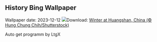 ## History Bing Wallpaper
Wallpaper date: 2023-12-12
![](https://www.bing.com/th?id=OHR.MountainDayChina_EN-US0394775210_UHD.jpg&w=1000)Download: [Winter at Huangshan, China (© Hung Chung Chih/Shutterstock)](https://www.bing.com/th?id=OHR.MountainDayChina_EN-US0394775210_UHD.jpg)

Auto get programm by LtgX
